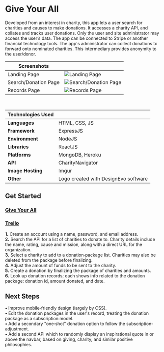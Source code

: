 # Give Your All #
Developed from an interest in charity, this app lets a user search for charities and causes to make donations. It accesses a charity API, and collates and tracks user donations. Only the user and site administrator may access the user’s data. The app can be connected to Stripe or another financial technology tools. The app's administrator can collect donations to forward onto nominated charities. This intermediary provides anonymity to the user/donor.  

|Screenshots||
|----------------------|-|
|Landing Page|![Landing Page](https://i.imgur.com/Rjp88Zx.jpg?2)|
|Search/Donation Page|![Search/Donation Page](https://i.imgur.com/1Tpv3xK.png?2)|
|Records Page|![Records Page](https://i.imgur.com/0RkGW9k.jpg?2)|  
  
<br>
  
|Technologies Used||
|-|-|
|**Languages**|HTML, CSS, JS|
|**Framework**|ExpressJS|
|**Environment**|NodeJS|
|**Libraries**|ReactJS|
|**Platforms**|MongoDB, Heroku|
|**API**|CharityNavigator|
|**Image Hosting**|Imgur|
|**Other**|Logo created with DesignEvo software|  

## Get Started ##
### [Give Your All](http://giveyourall.herokuapp.com "GiveYourAll") ###  
### [Trello](https://trello.com/b/eaIztHJ3/giveyourall "Trello") ###  

**1.** Create an account using a name, password, and email address.  
**2.** Search the API for a list of charities to donate to. Charity details include the name, rating, cause and mission, along with a direct URL for the organization.  
**3.** Select a charity to add to a donation‐package list. Charities may also be deleted from the package before finalizing.  
**4.** Adjust the amount of funds to be sent to the charity.  
**5.** Create a donation by finalizing the package of charities and amounts.  
**6.** Look up donation records; each shows info related to the donation package: donation id, amount donated, and date.  

## Next Steps ##
**•** Improve mobile‐friendly design (largely by CSS).  
**•** Edit the donation packages in the user's record, treating the donation package as a subscription model.  
**•** Add a secondary "one‐shot" donation option to follow the subscription‐adjustment.  
**•** Add a second API which to randomly display an inspirational quote in or above the navbar, based on giving, charity, and similar positive philosophies.